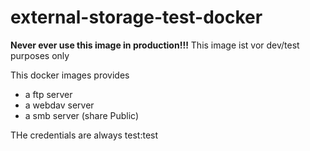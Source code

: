 # external-storage-test-docker

__Never ever use this image in production!!!__
This image ist vor dev/test purposes only

This docker images provides
- a ftp server
- a webdav server
- a smb server (share Public)

THe credentials are always test:test
